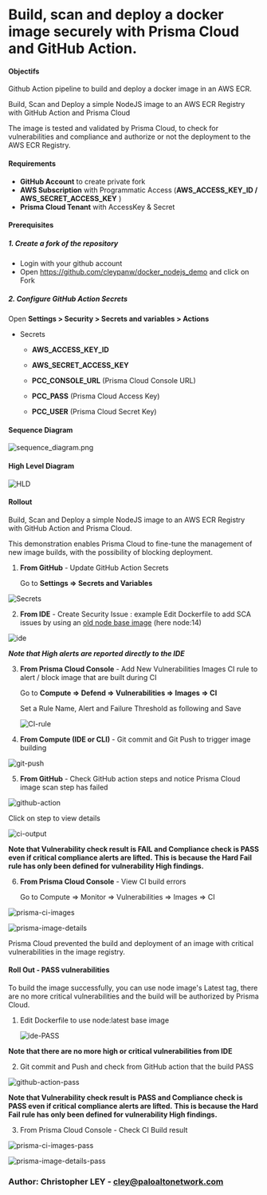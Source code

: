 # Build, scan and deploy a docker image securely with Prisma Cloud and GitHub Action.



#### Objectifs

Github Action pipeline to build and deploy a docker image in an AWS ECR.

Build, Scan and Deploy a simple NodeJS image to an AWS ECR Registry with GitHub Action and Prisma Cloud

The image is tested and validated by Prisma Cloud, to check for vulnerabilities and compliance and authorize or not the deployment to the AWS ECR Registry.

#### Requirements

- **GitHub Account** to create private fork
- **AWS Subscription** with Programmatic Access (**AWS_ACCESS_KEY_ID / AWS_SECRET_ACCESS_KEY** )
- **Prisma Cloud Tenant** with AccessKey & Secret

#### Prerequisites

##### 1. Create a fork of the repository

- Login with your github account
- Open https://github.com/cleypanw/docker_nodejs_demo and click on Fork



##### 2. Configure GitHub Action Secrets

Open **Settings > Security > Secrets and variables > Actions**

- Secrets

  - **AWS_ACCESS_KEY_ID**

  - **AWS_SECRET_ACCESS_KEY**

  - **PCC_CONSOLE_URL** (Prisma Cloud Console URL)

  - **PCC_PASS** (Prisma Cloud Access Key)

  - **PCC_USER** (Prisma Cloud Secret Key)

    



#### Sequence Diagram

![sequence_diagram.png](images/sequence_diagram.png)



#### High Level Diagram 

![HLD](images/hld.png)



#### Rollout

Build, Scan and Deploy a simple NodeJS image to an AWS ECR Registry with GitHub Action and Prisma Cloud.

This demonstration enables Prisma Cloud to fine-tune the management of new image builds, with the possibility of blocking deployment.



1. **From GitHub** - Update GitHub Action Secrets

   Go to **Settings => Secrets and Variables**

![Secrets](images/variables_secrets.png)





2. **From IDE** - Create Security Issue : example Edit Dockerfile to add SCA issues by using an [old node base image](https://hub.docker.com/_/node/tags) (here node:14)

![ide](images/ide.png)

***Note that High alerts are reported directly to the IDE***

3. **From Prisma Cloud Console** -  Add New Vulnerabilities Images CI rule to alert / block  image that are built during CI

   Go to **Compute => Defend => Vulnerabilities => Images => CI**

   Set a Rule Name, Alert and Failure Threshold as following and Save

   ![CI-rule](images/CI-rule.png)



4. **From Compute (IDE or CLI)** - Git commit and Git Push to trigger image building

![git-push](images/git-push.png)

5. **From GitHub** -  Check GitHub action steps and notice Prisma Cloud image scan step has failed

![github-action](images/github-action.png)

Click on step to view details

![ci-output](images/ci-output.png)

**Note that Vulnerability check result is FAIL and Compliance check is PASS even if critical compliance alerts are lifted.**
**This is because the Hard Fail rule has only been defined for vulnerability High findings.**

6. **From Prisma Cloud Console** - View CI build errors

   Go to Compute => Monitor => Vulnerabilities => Images => CI 

![prisma-ci-images](images/prisma-ci-images.png)



![prisma-image-details](images/prisma-image-details.png)

Prisma Cloud prevented the build and deployment of an image with critical vulnerabilities in the image registry.



#### Roll Out - PASS vulnerabilities 

To build the image successfully, you can use node image's Latest tag, there are no more critical vulnerabilities and the build will be authorized by Prisma Cloud.

1. Edit Dockerfile to use node:latest base image

   ![ide-PASS](images/ide-PASS.png)

**Note that there are no more high or critical vulnerabilities from IDE**

2. Git commit and Push and check from GitHub action that the build PASS

![github-action-pass](images/github-action-pass.png)

**Note that Vulnerability check result is PASS and Compliance check is PASS even if critical compliance alerts are lifted.**
**This is because the Hard Fail rule has only been defined for vulnerability High findings.**

3. From Prisma Cloud Console - Check CI Build result

![prisma-ci-images-pass](images/prisma-ci-images-pass.png)

![prisma-image-details-pass](images/prisma-image-details-pass.png)



### Author: Christopher LEY - cley@paloaltonetwork.com
